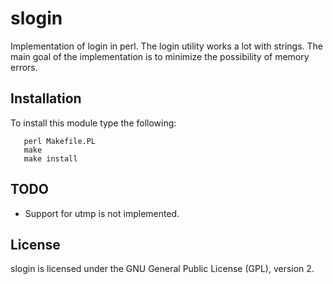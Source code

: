 # slogin

Implementation of login in perl. The login utility works a lot with strings. The
main goal of the implementation is to minimize the possibility of memory errors.

## Installation

To install this module type the following:

```
   perl Makefile.PL
   make
   make install
```

## TODO

* Support for utmp is not implemented.

## License

slogin is licensed under the GNU General Public License (GPL), version 2.

